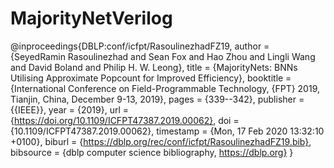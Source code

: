 # MajorityNetVerilog 

@inproceedings{DBLP:conf/icfpt/RasoulinezhadFZ19,
  author    = {SeyedRamin Rasoulinezhad and
               Sean Fox and
               Hao Zhou and
               Lingli Wang and
               David Boland and
               Philip H. W. Leong},
  title     = {MajorityNets: BNNs Utilising Approximate Popcount for Improved Efficiency},
  booktitle = {International Conference on Field-Programmable Technology, {FPT} 2019,
               Tianjin, China, December 9-13, 2019},
  pages     = {339--342},
  publisher = {{IEEE}},
  year      = {2019},
  url       = {https://doi.org/10.1109/ICFPT47387.2019.00062},
  doi       = {10.1109/ICFPT47387.2019.00062},
  timestamp = {Mon, 17 Feb 2020 13:32:10 +0100},
  biburl    = {https://dblp.org/rec/conf/icfpt/RasoulinezhadFZ19.bib},
  bibsource = {dblp computer science bibliography, https://dblp.org}
}
